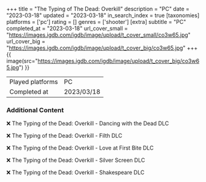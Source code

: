 +++
title = "The Typing of The Dead: Overkill"
description = "PC"
date = "2023-03-18"
updated = "2023-03-18"
in_search_index = true
[taxonomies]
platforms = ['pc']
rating = []
genres = ['shooter']
[extra]
subtitle = "PC"
completed_at = "2023-03-18"
url_cover_small = "https://images.igdb.com/igdb/image/upload/t_cover_small/co3w65.jpg"
url_cover_big = "https://images.igdb.com/igdb/image/upload/t_cover_big/co3w65.jpg"
+++
{{ image(src="https://images.igdb.com/igdb/image/upload/t_cover_big/co3w65.jpg") }}

|              |            |
| ------------ | ---------- |
| Played platforms    | PC |
| Completed at | 2023/03/18 |



### Additional Content


❌ The Typing of the Dead: Overkill - Dancing with the Dead DLC

❌ The Typing of the Dead: Overkill - Filth DLC

❌ The Typing of the Dead: Overkill - Love at First Bite DLC

❌ The Typing of the Dead: Overkill - Silver Screen DLC

❌ The Typing of the Dead: Overkill - Shakespeare DLC
